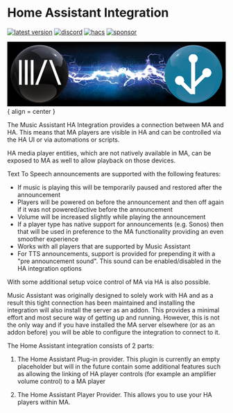 # Home Assistant Integration

[![latest version](https://img.shields.io/github/release/music-assistant/hass-music-assistant?display_name=tag&include_prereleases&label=latest%20version)](https://github.com/music-assistant/hass-music-assistant/releases)
[![discord](https://img.shields.io/discord/753947050995089438?label=Chat&logo=discord)](https://discord.gg/kaVm8hGpne)
[![hacs](https://img.shields.io/badge/HACS-Default-41BDF5?label=HACS)](https://github.com/hacs/integration)
[![sponsor](https://img.shields.io/github/sponsors/music-assistant?label=sponsors)](https://github.com/sponsors/music-assistant)

![Integration Image](../assets/integration.png){ align = center }

The Music Assistant HA Integration provides a connection between MA and HA. This means that MA players are visible in HA and can be controlled via the HA UI or via automations or scripts. 

HA media player entities, which are not natively available in MA, can be exposed to MA as well to allow playback on those devices.

Text To Speech announcements are supported with the following features:
- If music is playing this will be temporarily paused and restored after the announcement
- Players will be powered on before the announcement and then off again if it was not powered/active before the announcement
- Volume will be increased slightly while playing the announcement
- If a player type has native support for announcements (e.g. Sonos) then that will be used in preference to the MA functionality providing an even smoother experience
- Works with all players that are supported by Music Assistant
- For TTS announcements, support is provided for prepending it with a "pre announcement sound". This sound can be enabled/disabled in the HA integration options

With some additional setup voice control of MA via HA is also possible.

Music Assistant was originally designed to solely work with HA and as a result this tight connection has been maintained and installing the integration will also install the server as an addon. This provides a minimal effort and most secure way of getting up and running. However, this is not the only way and if you have installed the MA server elsewhere (or as an addon before) you will be able to configure the integration to connect to it.

The Home Assistant integration consists of 2 parts:

1) The Home Assistant Plug-in provider. This plugin is currently an empty placeholder but will in the future contain some additional features such as allowing the linking of HA player controls (for example an amplifier volume control) to a MA player 

2) The Home Assistant Player Provider. This allows you to use your HA players within MA.

